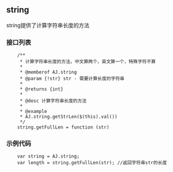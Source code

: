 ## string
string提供了计算字符串长度的方法

### 接口列表

```
	/**
	 * 计算字符串长度的方法，中文算两个，英文算一个，特殊字符不算
	 *
	 * @memberof AJ.string
	 * @param {!str} str - 需要计算长度的字符串
	 *
	 * @returns {int}
	 *
	 * @desc 计算字符串长度的方法
	 *
	 * @example
	 * AJ.string.getStrLen($(this).val())
	 */
	string.getFullLen = function (str)

```

### 示例代码

```	
	var string = AJ.string;
	var length = string.getFullLen(str); //返回字符串str的长度
```
